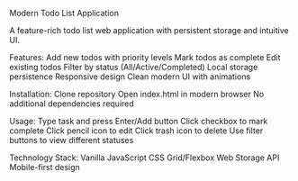 Modern Todo List Application


A feature-rich todo list web application with persistent storage and intuitive UI.

Features:
Add new todos with priority levels
Mark todos as complete
Edit existing todos
Filter by status (All/Active/Completed)
Local storage persistence
Responsive design
Clean modern UI with animations

Installation:
Clone repository
Open index.html in modern browser
No additional dependencies required

Usage:
Type task and press Enter/Add button
Click checkbox to mark complete
Click pencil icon to edit
Click trash icon to delete
Use filter buttons to view different statuses

Technology Stack:
Vanilla JavaScript
CSS Grid/Flexbox
Web Storage API
Mobile-first design
